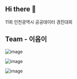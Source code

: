 ## Hi there 👋

<!--

**Here are some ideas to get you started:**

🙋‍♀️ A short introduction - what is your organization all about?
🌈 Contribution guidelines - how can the community get involved?
👩‍💻 Useful resources - where can the community find your docs? Is there anything else the community should know?
🍿 Fun facts - what does your team eat for breakfast?
🧙 Remember, you can do mighty things with the power of [Markdown](https://docs.github.com/github/writing-on-github/getting-started-with-writing-and-formatting-on-github/basic-writing-and-formatting-syntax)
-->

11회 인천광역시 공공데이터 경진대회
## Team - 이음이

![image](https://github.com/user-attachments/assets/1b9c7a9a-b958-4fbf-af4a-2cc70d2caf73)

![image](https://github.com/user-attachments/assets/f36fa25d-2c2e-4ada-b87d-61aaaa3cabf2)

![image](https://github.com/user-attachments/assets/8e9cc7aa-4523-4ed5-8743-2b3cf363f1c5)
